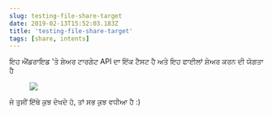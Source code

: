 ```yaml
---
slug: testing-file-share-target
date: 2019-02-13T15:52:03.183Z
title: 'testing-file-share-target'
tags: [share, intents]
---
```

ਇਹ ਐਂਡਰਾਇਡ &#39;ਤੇ ਸ਼ੇਅਰ ਟਾਰਗੇਟ API ਦਾ ਇੱਕ ਟੈਸਟ ਹੈ ਅਤੇ ਇਹ ਫਾਈਲਾਂ ਸ਼ੇਅਰ ਕਰਨ ਦੀ ਯੋਗਤਾ ਹੈ

<figure>
  <img src="/images/2019-02-13-testing-file-share-target.jpeg">
</figure>

ਜੇ ਤੁਸੀਂ ਇੱਥੇ ਕੁਝ ਦੇਖਦੇ ਹੋ, ਤਾਂ ਸਭ ਕੁਝ ਵਧੀਆ ਹੈ :)
